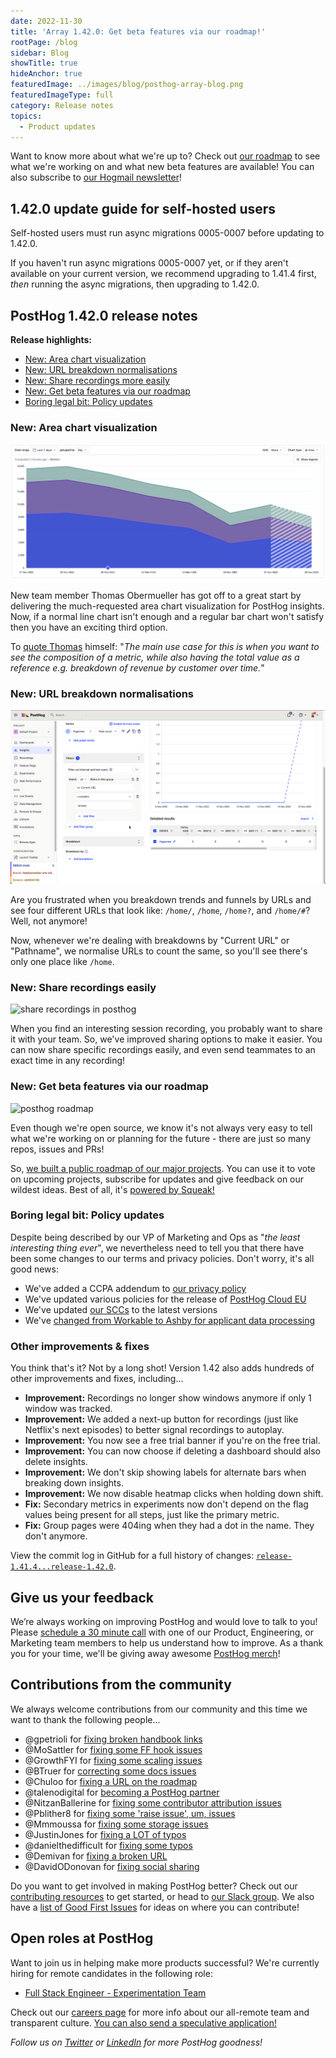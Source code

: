 ```yaml
---
date: 2022-11-30
title: 'Array 1.42.0: Get beta features via our roadmap!'
rootPage: /blog
sidebar: Blog
showTitle: true
hideAnchor: true
featuredImage: ../images/blog/posthog-array-blog.png
featuredImageType: full
category: Release notes
topics:
  - Product updates
---
```


Want to know more about what we're up to? Check out [our roadmap](/roadmap) to see what we're working on and what new beta features are available! You can also subscribe to [our Hogmail newsletter](/newsletter)!

## 1.42.0 update guide for self-hosted users

Self-hosted users must run async migrations 0005-0007 before updating to 1.42.0. 

If you haven't run async migrations 0005-0007 yet, or if they aren't available on your current version,  we recommend upgrading to 1.41.4 first, _then_ running the async migrations, then upgrading to 1.42.0.

## PostHog 1.42.0 release notes

**Release highlights:**

- [New: Area chart visualization](#new-area-chart-visualization)
- [New: URL breakdown normalisations](#new-url-breakdown-normalisations)
- [New: Share recordings more easily](#new-share-recordings-more-easily)
- [New: Get beta features via our roadmap](#new-get-beta-features-via-our-roadmap)
- [Boring legal bit: Policy updates](#boring-legal-bit-policy-updates)

### New: Area chart visualization

![area chart visualization in posthog](../images/blog/array/1-42-0-area-charts.gif)

New team member Thomas Obermueller has got off to a great start by delivering the much-requested area chart visualization for PostHog insights. Now, if a normal line chart isn't  enough and a regular bar chart won't satisfy then you have an exciting third option.

To [quote Thomas](https://github.com/PostHog/posthog/pull/12869) himself: "_The main use case for this is when you want to see the composition of a metric, while also having the total value as a reference e.g. breakdown of revenue by customer over time._"

### New: URL breakdown normalisations

![URL breakdown normalization](../images/blog/array/1-42-0-url-breakdown.gif)

Are you frustrated when you breakdown trends and funnels by URLs and see four different URLs that look like: `/home/`, `/home`, `/home?`, and `/home/#`? Well, not anymore! 

Now, whenever we're dealing with breakdowns by "Current URL" or "Pathname", we normalise URLs to count the same, so you'll see there's only one place like `/home`. 

### New: Share recordings easily

![share recordings in posthog](../images/blog/array/1-42-0-share-recordings.gif)

When you find an interesting session recording, you probably want to share it with your team. So, we've improved sharing options to make it easier. You can now share specific recordings easily, and even send teammates to an exact time in any recording!

### New: Get beta features via our roadmap

![posthog roadmap](../images/blog/array/1-42-0-roadmap.gif)

Even though we're open source, we know it's not always very easy to tell what we're working on or planning for the future - there are just so many repos, issues and PRs!

So, [we built a public roadmap of our major projects](/roadmap). You can use it to vote on upcoming projects, subscribe for updates and give feedback on our wildest ideas. Best of all, it's [powered by Squeak!](https://squeak.posthog.com/)

### Boring legal bit: Policy updates

Despite being described by our VP of Marketing and Ops as "_the least interesting thing ever_", we nevertheless need to tell you that there have been some changes to our terms and privacy policies. Don't worry, it's all good news:

- We've added a CCPA addendum to [our privacy policy](/privacy)
- We've updated various policies for the release of [PostHog Cloud EU](/eu)
- We've updated [our SCCs](/handbook/company/security) to the latest versions
- We've [changed from Workable to Ashby for applicant data processing](https://www.ashbyhq.com/customers/posthog-customer-story)

### Other improvements & fixes

You think that's it? Not by a long shot! Version 1.42 also adds hundreds of other improvements and fixes, including...

- **Improvement:** Recordings no longer show windows anymore if only 1 window was tracked.
- **Improvement:** We added a next-up button for recordings (just like Netflix's next episodes) to better signal recordings to autoplay.
- **Improvement:** You now see a free trial banner if you're on the free trial.
- **Improvement:** You can now choose if deleting a dashboard should also delete insights.
- **Improvement:** We don't skip showing labels for alternate bars when breaking down insights.
- **Improvement:** We now disable heatmap clicks when holding down shift.
- **Fix:** Secondary metrics in experiments now don't depend on the flag values being present for all steps, just like the primary metric.
- **Fix:** Group pages were 404ing when they had a dot in the name. They don't anymore.

View the commit log in GitHub for a full history of changes: [`release-1.41.4...release-1.42.0`](https://github.com/PostHog/posthog/compare/release-1.41.4...release-1.42.0).

## Give us your feedback
We’re always working on improving PostHog and would love to talk to you! Please [schedule a 30 minute call](https://calendly.com/posthog-feedback) with one of our Product, Engineering, or Marketing team members to help us understand how to improve. As a thank you for your time, we'll be giving away awesome [PostHog merch](https://merch.posthog.com)!

## Contributions from the community
We always welcome contributions from our community and this time we want to thank the following people...

- @gpetrioli for [fixing broken handbook links](https://github.com/PostHog/meta/pull/73)
- @MoSattler for [fixing some FF hook issues](https://github.com/PostHog/posthog-js-lite/pull/36)
- @GrowthFYI for [fixing some scaling issues](https://github.com/PostHog/feedback-app/pull/9)
- @BTruer for [correcting some docs issues](https://github.com/PostHog/posthog.com/pull/4698)
- @Chuloo for [fixing a URL on the roadmap](https://github.com/PostHog/posthog.com/pull/4661)
- @talenodigital for [becoming a PostHog partner](https://github.com/PostHog/posthog.com/pull/4651)
- @NitzanBallerine for [fixing some contributor attribution issues](https://github.com/PostHog/posthog/pull/12586)
- @Pblither8 for [fixing some 'raise issue', um, issues](https://github.com/PostHog/posthog.com/pull/4401)
- @Mmmoussa for [fixing some storage issues](https://github.com/PostHog/posthog-js-lite/pull/28)
- @JustinJones for [fixing a LOT of typos](https://github.com/PostHog/posthog.com/pull/4506)
- @danielthedifficult for [fixing some typos](https://github.com/PostHog/posthog.com/pull/4691)
- @Demivan for [fixing a broken URL](https://github.com/PostHog/posthog.com/pull/4682)
- @DavidODonovan for [fixing social sharing](https://github.com/PostHog/posthog.com/issues/4669)

Do you want to get involved in making PostHog better? Check out our [contributing resources](/docs/contribute) to get started, or head to [our Slack group](/slack). We also have a [list of Good First Issues](https://github.com/PostHog/posthog/issues?q=is%3Aopen+is%3Aissue+label%3A%22good+first+issue%22) for ideas on where you can contribute!

## Open roles at PostHog
Want to join us in helping make more products successful? We're currently hiring for remote candidates in the following role:

- [Full Stack Engineer - Experimentation Team](/careers/full-stack-engineer-experimentation)

Check out our [careers page](https://posthog.com/careers) for more info about our all-remote team and transparent culture. [You can also send a speculative application!](mailto:careers@posthog.com)

_Follow us on [Twitter](https://twitter.com/PostHog) or [LinkedIn](https://linkedin.com/company/posthog) for more PostHog goodness!_

<ArrayCTA />
